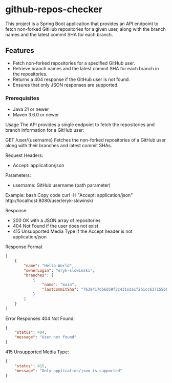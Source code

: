 # github-repos-checker
This project is a Spring Boot application that provides an API endpoint to fetch non-forked GitHub repositories for a given user, along with the branch names and the latest commit SHA for each branch.

## Features

- Fetch non-forked repositories for a specified GitHub user.
- Retrieve branch names and the latest commit SHA for each branch in the repositories.
- Returns a 404 response if the GitHub user is not found.
- Ensures that only JSON responses are supported.

### Prerequisites

- Java 21 or newer
- Maven 3.6.0 or newer

Usage
The API provides a single endpoint to fetch the repositories and branch information for a GitHub user:

GET /user/{username}
Fetches the non-forked repositories of a GitHub user along with their branches and latest commit SHAs.

Request Headers:
- Accept: application/json

Parameters:
- username: GitHub username (path parameter)

Example:
bash
Copy code
curl -H "Accept: application/json" http://localhost:8080/user/eryk-slowinski

Response:
- 200 OK with a JSON array of repositories
- 404 Not Found if the user does not exist
- 415 Unsupported Media Type if the Accept header is not application/json

Response Format

```json
[
    {
        "name": "Hello-World",
        "ownerLogin": "eryk-slowinski",
        "branches": [
            {
                "name": "main",
                "lastCommitSha": "7638417db6d59f3c431sda1f261cc63715568dsa"
            }
        ]
    }
]
```
Error Responses
404 Not Found:

```json
{
    "status": 404,
    "message": "User not found"
}
```
415 Unsupported Media Type:

```json
{
    "status": 415,
    "message": "Only application/json is supported"
}